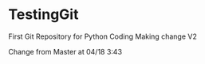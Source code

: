 
# TestingGit

First Git Repository for Python Coding
Making change V2

Change from Master at 04/18 3:43
